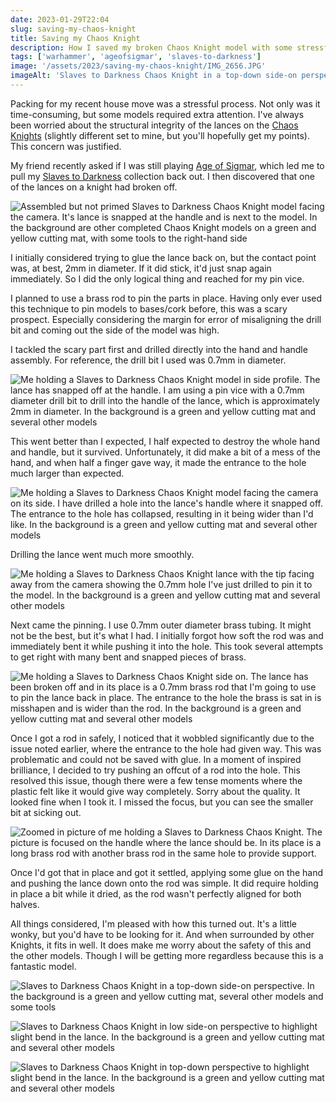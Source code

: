 ```yaml
---
date: 2023-01-29T22:04
slug: saving-my-chaos-knight
title: Saving my Chaos Knight
description: How I saved my broken Chaos Knight model with some stressful drilling
tags: ['warhammer', 'ageofsigmar', 'slaves-to-darkness']
image: '/assets/2023/saving-my-chaos-knight/IMG_2656.JPG'
imageAlt: 'Slaves to Darkness Chaos Knight in a top-down side-on perspective. In the background is a green and yellow cutting mat, several other models and some tools'
---
```


Packing for my recent house move was a stressful process. Not only was it time-consuming, but some models required extra attention. I've always been worried about the structural integrity of the lances on the [Chaos Knights](https://www.games-workshop.com/en-GB/slaves-to-darkness-chaos-knights-2023) (slightly different set to mine, but you'll hopefully get my points). This concern was justified.

My friend recently asked if I was still playing [Age of Sigmar](https://ageofsigmar.fandom.com/wiki/Age_of_Sigmar_Wiki), which led me to pull my [Slaves to Darkness](https://www.warhammer-community.com/2019/12/03/faction-focus-slaves-to-darknessgw-homepage-post-2/) collection back out. I then discovered that one of the lances on a knight had broken off.

![Assembled but not primed Slaves to Darkness Chaos Knight model facing the camera. It's lance is snapped at the handle and is next to the model. In the background are other completed Chaos Knight models on a green and yellow cutting mat, with some tools to the right-hand side](/assets/2023/saving-my-chaos-knight/IMG_2625.JPG)

I initially considered trying to glue the lance back on, but the contact point was, at best, 2mm in diameter. If it did stick, it'd just snap again immediately. So I did the only logical thing and reached for my pin vice.

I planned to use a brass rod to pin the parts in place. Having only ever used this technique to pin models to bases/cork before, this was a scary prospect. Especially considering the margin for error of misaligning the drill bit and coming out the side of the model was high.

I tackled the scary part first and drilled directly into the hand and handle assembly. For reference, the drill bit I used was 0.7mm in diameter.

![Me holding a Slaves to Darkness Chaos Knight model in side profile. The lance has snapped off at the handle. I am using a pin vice with a 0.7mm diameter drill bit to drill into the handle of the lance, which is approximately 2mm in diameter. In the background is a green and yellow cutting mat and several other models](/assets/2023/saving-my-chaos-knight/IMG_2627.JPG)

This went better than I expected, I half expected to destroy the whole hand and handle, but it survived. Unfortunately, it did make a bit of a mess of the hand, and when half a finger gave way, it made the entrance to the hole much larger than expected.

![Me holding a Slaves to Darkness Chaos Knight model facing the camera on its side. I have drilled a hole into the lance's handle where it snapped off. The entrance to the hole has collapsed, resulting in it being wider than I'd like. In the background is a green and yellow cutting mat and several other models](/assets/2023/saving-my-chaos-knight/IMG_2636.JPG)

Drilling the lance went much more smoothly.

![Me holding a Slaves to Darkness Chaos Knight lance with the tip facing away from the camera showing the 0.7mm hole I've just drilled to pin it to the model. In the background is a green and yellow cutting mat and several other models](/assets/2023/saving-my-chaos-knight/IMG_2635.JPG)

Next came the pinning. I use 0.7mm outer diameter brass tubing. It might not be the best, but it's what I had. I initially forgot how soft the rod was and immediately bent it while pushing it into the hole. This took several attempts to get right with many bent and snapped pieces of brass.

![Me holding a Slaves to Darkness Chaos Knight side on. The lance has been broken off and in its place is a 0.7mm brass rod that I'm going to use to pin the lance back in place. The entrance to the hole the brass is sat in is misshapen and is wider than the rod. In the background is a green and yellow cutting mat and several other models](/assets/2023/saving-my-chaos-knight/IMG_2641.JPG)

Once I got a rod in safely, I noticed that it wobbled significantly due to the issue noted earlier, where the entrance to the hole had given way. This was problematic and could not be saved with glue. In a moment of inspired brilliance, I decided to try pushing an offcut of a rod into the hole. This resolved this issue, though there were a few tense moments where the plastic felt like it would give way completely. Sorry about the quality. It looked fine when I took it. I missed the focus, but you can see the smaller bit at sicking out.

![Zoomed in picture of me holding a Slaves to Darkness Chaos Knight. The picture is focused on the handle where the lance should be. In its place is a long brass rod with another brass rod in the same hole to provide support.](/assets/2023/saving-my-chaos-knight/Screenshot-2023-01-29.png)

Once I'd got that in place and got it settled, applying some glue on the hand and pushing the lance down onto the rod was simple. It did require holding in place a bit while it dried, as the rod wasn't perfectly aligned for both halves.

All things considered, I'm pleased with how this turned out. It's a little wonky, but you'd have to be looking for it. And when surrounded by other Knights, it fits in well. It does make me worry about the safety of this and the other models. Though I will be getting more regardless because this is a fantastic model.

![Slaves to Darkness Chaos Knight in a top-down side-on perspective. In the background is a green and yellow cutting mat, several other models and some tools](/assets/2023/saving-my-chaos-knight/IMG_2656.JPG)

![Slaves to Darkness Chaos Knight in low side-on perspective to highlight slight bend in the lance. In the background is a green and yellow cutting mat and several other models](/assets/2023/saving-my-chaos-knight/IMG_2654.JPG)

![Slaves to Darkness Chaos Knight in top-down perspective to highlight slight bend in the lance. In the background is a green and yellow cutting mat and several other models](/assets/2023/saving-my-chaos-knight/IMG_2653.JPG)
